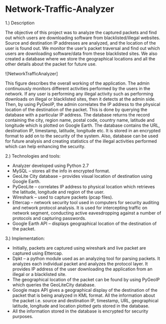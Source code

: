 # Network-Traffic-Analyzer

1.) Description

The objective of this project was to analyze the captured packets and find out which users are downloading software from blacklisted/illegal websites. Source and destination IP addresses are analyzed, and the location of the user is found out. We monitor the user’s packet traversal and find out which users are downloading software/data from these blacklisted sites. We also created a database where we store the geographical locations and all the other details about the packet for future use.

![NetworkTrafficAnalyzer]

This figure describes the overall working of the application.
The admin continuously monitors different activities performed by the users in the network. If any user is performing any illegal activity such as performing downloads on illegal or blacklisted sites, then it detects at the admin side. Then, by using PyGeoIP, the admin correlates the IP address to the physical location of the destination of the packet. This is done by querying the database with a particular IP address. The database returns the record containing the city, region name, postal code, country name, latitude and longitude which is plotted on Google Earth.
The database contains the URL, destination IP, timestamp, latitude, longitude etc. It is stored in an encrypted format to add on to the security of the system. Also, database can be used for future analysis and creating statistics of the illegal activities performed which can help enhancing the security.

2.) Technologies and tools:
- Analyzer developed using Python 2.7
- MySQL – stores all the info in encrypted format.
- GeoLite City database – provides visual location of destination using Google Earth. 
- PyGeoLite – correlates IP address to physical location which retrieves the latitude, longitude and region of the user.
- Wireshark – used to capture packets (pcap files).
- Ettercap – network security tool used in computers for security auditing and network protocol analysis. It is used for intercepting traffic on network segment, conducting active eavesdropping against a number of protocols and capturing passwords.
- Google Earth API – displays geographical location of the destination of the packet.

3.) Implementation:
- Initially, packets are captured using wireshark and live packet are captured using Ettercap.
- Dpkt – a python module used as an analyzing tool for parsing packets. It analyzes each individual packet and analyzes the protocol layer. It provides IP address of the user downloading the application from an illegal or a blacklisted site. 
- The geographical location of the packet can be found by using PyGeoIP which queries the GeoLiteCity database.
- Google maps API gives a geographical display of the destination of the packet that is being analyzed in KML format. All the information about the packet i.e. source and destination IP, timestamp, URL, geographical latitude, longitude and location plotted gets stored in the database.
- All the information stored in the database is encrypted for security purposes.
